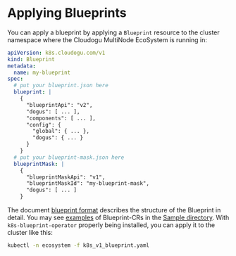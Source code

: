 # Applying Blueprints

You can apply a blueprint by applying a `Blueprint` resource to the cluster namespace where the Cloudogu MultiNode EcoSystem is running in:

```yaml
apiVersion: k8s.cloudogu.com/v1
kind: Blueprint
metadata:
  name: my-blueprint
spec:
  # put your blueprint.json here
  blueprint: |
    {
      "blueprintApi": "v2",
      "dogus": [ ... ],
      "components": [ ... ],
      "config": {
        "global": { ... },
        "dogus": { ... }
      }
    }
  # put your blueprint-mask.json here
  blueprintMask: |
    {
      "blueprintMaskApi": "v1",
      "blueprintMaskId": "my-blueprint-mask",
      "dogus": [ ... ]
    }
```
The document [blueprint format](./blueprint_format_en.md) describes the structure of the Blueprint in detail.
You may see [examples](../../samples/k8s_v1_blueprint.yaml) of Blueprint-CRs in the [Sample directory](../../samples/). With `k8s-blueprint-operator` properly being installed, you can apply it to the cluster like this:

```bash
kubectl -n ecosystem -f k8s_v1_blueprint.yaml
```
